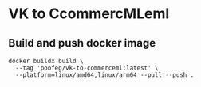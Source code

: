 # VK to CcommercMLeml

## Build and push docker image
```shell
docker buildx build \
  --tag 'poofeg/vk-to-commerceml:latest' \
  --platform=linux/amd64,linux/arm64 --pull --push .
```
